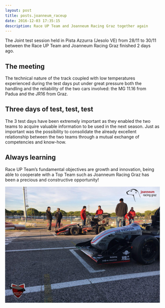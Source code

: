 ```yaml
---
layout: post
title: posts.joanneum_raceup
date: 2016-12-03 17:35:15
description: Race UP Team and Joanneum Racing Graz together again
---
```


The Joint test session held in Pista Azzurra (Jesolo VE) from 28/11 to 30/11 between the Race UP Team and Joanneum Racing Graz finished 2 days ago.

## The meeting
The technical nature of the track coupled with low temperatures experienced during the test days put under great pressure both the handling and the reliability of the two cars involved: the MG 11.16 from Padua and the JR16 from Graz.

## Three days of test, test, test
The 3 test days have been extremely important as they enabled the two teams to acquire valuable information to be used in the next season. Just as important was the possibility to consolidate the already excellent relationship between the two teams through a mutual exchange of competencies and know-how.

## Always learning
Race UP Team’s fundamental objectives are growth and innovation, being able to cooperate with a Top Team such as Joanneum Racing Graz has been a precious and constructive opportunity!

<a class="image featured"><img src="/images/posts/2016/12/03/image.png" /></a>